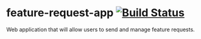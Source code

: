 # feature-request-app [![Build Status](https://travis-ci.org/arianithetemi/feature-request-app.svg?branch=master)](https://travis-ci.org/arianithetemi/feature-request-app)
Web application that will allow users to send and manage feature requests.
